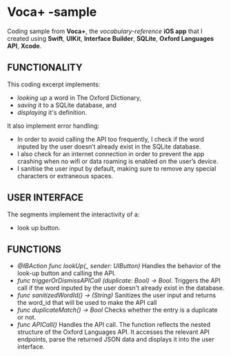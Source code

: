 # Voca+ -sample

Coding sample from **Voca+**, the *vocabulary-reference* **iOS app** that I created using **Swift**, **UIKit**, **Interface Builder**, **SQLite**, **Oxford Languages API**, **Xcode**. 

## FUNCTIONALITY 
This coding excerpt implements:
- *looking up* a word in The Oxford Dictionary, 
- *saving* it to a SQLite database, and
- *displaying* it's definition.

It also implement error handling:
- In order to avoid calling the API too frequently, I check if the word inputed by the user doesn’t already exist in the SQLite database. 
- I also check for an internet connection in order to prevent the app crashing when no wifi or data roaming is enabled on the user’s device. 
- I sanitise the user input by default, making sure to remove any special characters or extraneous spaces.

## USER INTERFACE
The segments implement the interactivity of a:
- look up button. 

## FUNCTIONS

- *@IBAction func lookUp(_ sender: UIButton)*  Handles the behavior of the look-up button and calling the API.
- *func triggerOrDismissAPICall (duplicate: Bool) -> Bool*. Triggers the API call if the word inputed by the user doesn't already exist in the database.
- *func sanitizedWordId() -> (String)*  Sanitizes the user input and returns the word_id that will be used to make the API call
- *func duplicateMatch() -> Bool*  Checks whether the entry is a duplicate or not. 
- *func APICall()*  Handles the API call. The function reflects the nested structure of the Oxford Languages API. It accesses the relevant API endpoints, parse the returned JSON data and displays it into the user interface. 
